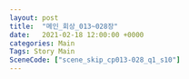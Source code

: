 ```yaml
---
layout: post
title:  "메인_회상_013~028장"
date:   2021-02-18 12:00:00 +0000
categories: Main
Tags: Story Main
SceneCode: ["scene_skip_cp013-028_q1_s10"]
---
```

